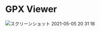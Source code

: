 # GPX Viewer

![スクリーンショット 2021-05-05 20 31 18](https://user-images.githubusercontent.com/46148606/117134751-d230af80-ad5a-11eb-8bd7-96d09211428d.png)

